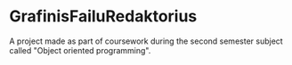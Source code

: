 # GrafinisFailuRedaktorius
A project made as part of coursework during the second semester subject called "Object oriented programming".
